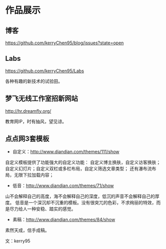 # 作品展示

## 博客

https://github.com/kerryChen95/blog/issues?state=open

## Labs

https://github.com/kerryChen95/Labs

各种有趣的新技术的试验田。

## 梦飞无线工作室招新网站

http://hr.dreamfly.org/

教育网IP，时有抽风，望见谅。

## 点点网3套模板

- 自定义：http://www.diandian.com/themes/111/show

自定义模板提供了功能强大的自定义功能：
自定义博主换肤，自定义访客换肤；自定义幻灯片；自定义双栏或多栏布局，自定义筛选文章类型；
还有瀑布流布局，无限下拉加载内容；

- 低音：http://www.diandian.com/themes/71/show

山不会解释自己的高度，海不会解释自己的深度，低沉的声音不会解释自己的厚度。
低音是一个深沉却不沉重的模板。没有很突兀的色彩，不求绚丽的特效，而是尽力给人一种安稳、踏实的感觉。

- 素稿：http://www.diandian.com/themes/84/show

素然天成，信手成稿。

文：kerry95
